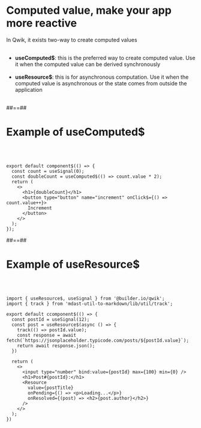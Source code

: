 # Computed value, make your app more reactive

In Qwik, it exists two-way to create computed values <br/><br/>

- **useComputed$**: this is the preferred way to create computed value. Use it when the computed value can be derived synchronously <br/><br/>
- **useResource$**: this is for asynchronous computation. Use it when the computed value is asynchronous or the state comes from outside the application <br/><br/>

##==##

<!-- .slide: class="with-code inconsolata" -->

# Example of useComputed$

<br/><br/>

```tsx
export default component$(() => {
  const count = useSignal(0);
  const doubleCount = useComputed$(() => count.value * 2);
  return (
    <>
      <h1>{doubleCount}</h1>
      <button type="button" name="increment" onClick$={() => count.value++}>
        Increment
      </button>
    </>
  );
});
```

<!-- .element: class="big-code" -->

##==##

<!-- .slide: class="with-code inconsolata" -->

# Example of useResource$

<br/><br/>

```tsx
import { useResource$, useSignal } from '@builder.io/qwik';
import { track } from 'mdast-util-to-markdown/lib/util/track';

export default ccomponent$(() => {
  const postId = useSignal(12);
  const post = useResource$(async () => {
    track(() => postId.value);
    const response = await fetch(`https://jsonplaceholder.typicode.com/posts/${postId.value}`);
    return await response.json();
  })

  return (
    <>
      <input type="number" bind:value={postId} max={100} min={0} />
      <h1>Post#{postId}:</h1>
      <Resource
        value={postTitle}
        onPending={() => <p>Loading...</p>}
        onResolved={(post) => <h2>{post.author}</h2>}
      />
    </>
  );
})
```

<!-- .element: class="medium-code" -->




